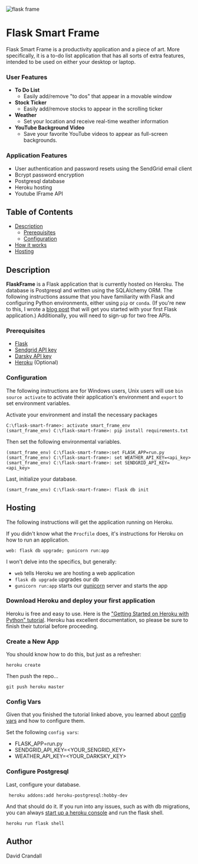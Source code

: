 ![flask frame](https://i.imgur.com/yTIpYmGl.jpg)

# Flask Smart Frame

Flask Smart Frame is a productivity application and a piece of art. More specifically, it is a to-do list application that has all sorts of extra features, intended to be used on either your desktop or laptop.


### User Features

- **To Do List** 
    - Easily add/remove "to dos" that appear in a movable window
- **Stock Ticker** 
    - Easily add/remove stocks to appear in the scrolling ticker
- **Weather** 
    - Set your location and receive real-time weather information
- **YouTube Background Video** 
    - Save your favorite YouTube videos to appear as full-screen backgrounds. 

### Application Features
- User authentication and password resets using the SendGrid email client
- Bcrypt password encryption
- Postgresql database
- Heroku hosting
- Youtube IFrame API


## Table of Contents
- [Description](#description)
  - [Prerequisites](#prerequisites)
  - [Configuration](#configuration)
- [How it works](#how)
- [Hosting](#hosting)

<!-- ## Backgrounds

For some time I wanted a "smart-monitor" application &mdash; a program that would show me the weather, stock prices, etc., and would feature a dynamic background, such as a Youtube video. This program would run on a raspberrypi and be displayed on a PC monitor.

Initially, I modified the popular [Smart Mirror application](https://github.com/HackerShackOfficial/Smart-Mirror) for these purposes, and while the application worked fairly well, designing the interface with Python's Tkinter was less than fun. 

Given my limited experience with Tkinter, having a background video at this point was not an option so I opted for a changing background image, which was achieved using Python's `os` library to randomly shuffle through pictures in a directory named `/images`. 


The app worked fairly well, though I was desperately missing my bread and butter of HTML, CSS, and JavaScript. The issue was that I didn't feel like configuring Node on a raspberrypi &mdash; I wanted the application to be in Python.

It wasn't until I started tooling around with Flask that I found my solution, and thus the creation of the `flask-smart-frame`. -->

## Description
**FlaskFrame** is a Flask application that is currently hosted on Heroku. The database is Postgresql and written using the SQLAlchemy ORM. The following instructions assume that you have familiarity with Flask and configuring Python environments, either using `pip` or `conda`. (If you're new to this, I wrote a [blog post](https://dacrands.github.io/10-7-18) that will get you started with your first Flask application.) Additionally, you will need to sign-up for two free APIs.

### Prerequisites
- [Flask](http://flask.pocoo.org/docs/1.0/)
- [Sendgrid API key](https://sendgrid.com/)
- [Darsky API key](https://darksky.net/dev)
- [Heroku](https://www.heroku.com/) (Optional)

### Configuration
The following instructions are for Windows users, Unix users will use `bin source activate` to activate their application's environment and `export` to set environment variables.

Activate your environment and install the necessary packages

```
C:\flask-smart-frame>: activate smart_frame_env 
(smart_frame_env) C:\flask-smart-frame>: pip install requirements.txt
```


Then set the following environmental variables. 


```
(smart_frame_env) C:\flask-smart-frame>:set FLASK_APP=run.py
(smart_frame_env) C:\flask-smart-frame>: set WEATHER_API_KEY=<api_key>
(smart_frame_env) C:\flask-smart-frame>: set SENDGRID_API_KEY=<api_key>
```

Last, initialize your database.
```
(smart_frame_env) C:\flask-smart-frame>: flask db init
```

## Hosting

The following instructions will get the application running on Heroku. 

If you didn't know what the `Procfile` does, it's instructions for Heroku on how to run an 
application. 

```
web: flask db upgrade; gunicorn run:app
```

I won't delve into the specifics, but generally:
-  `web` tells Heroku we are hosting a web application
- `flask db upgrade` upgrades our db
- `gunicorn run:app` starts our [gunicorn](https://gunicorn.org/) server and starts the app


### Download Heroku and deploy your first application

Heroku is free and easy to use. Here is the ["Getting Started on Heroku with Python" tutorial](https://devcenter.heroku.com/articles/getting-started-with-python). Heroku has excellent documentation, so please be sure to finish their tutorial before proceeding.

### Create a New App
You should know how to do this, but just as a refresher:

```
heroku create
```

Then push the repo...
```
git push heroku master
```

### Config Vars
Given that you finished the tutorial linked above, you learned about [config vars](https://devcenter.heroku.com/articles/getting-started-with-python#define-config-vars) and how to configure them. 

Set the following `config vars`:
- FLASK_APP=run.py
- SENDGRID_API_KEY=<YOUR_SENGRID_KEY>
- WEATHER_API_KEY=<YOUR_DARKSKY_KEY>

### Configure Postgresql
Last, configure your database.

```
 heroku addons:add heroku-postgresql:hobby-dev
```

And that should do it. If you run into any issues, such as with db migrations, you can always [start up a heroku console](https://devcenter.heroku.com/articles/getting-started-with-python#start-a-console) and run the flask shell.

```
heroku run flask shell
```

## Author

David Crandall

